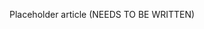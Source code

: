 <!--
title: "Continuous Protection"
description: "Overview of continuous protection"
tags: "protection continuous"
-->

Placeholder article (NEEDS TO BE WRITTEN)